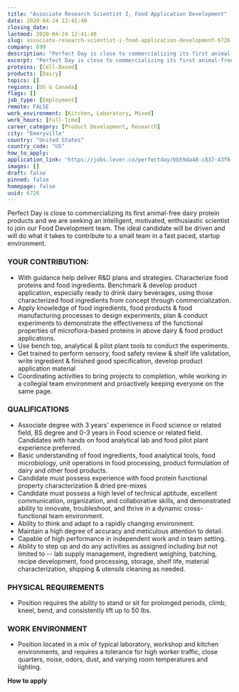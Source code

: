 ```yaml
---
title: "Associate Research Scientist I, Food Application Development"
date: 2020-04-24 12:41:40
closing_date: 
lastmod: 2020-04-24 12:41:40
slug: associate-research-scientist-i-food-application-development-6726
company: 699
description: "Perfect Day is close to commercializing its first animal-free dairy protein products and we are seeking an intelligent, motivated, enthusiastic scientist to join our Food Development team. The ideal candidate will be driven and will do what it takes to contribute to a small team in a fast paced, startup environment."
excerpt: "Perfect Day is close to commercializing its first animal-free dairy protein products and we are seeking an intelligent, motivated, enthusiastic scientist to join our Food Development team. The ideal candidate will be driven and will do what it takes to contribute to a small team in a fast paced, startup environment."
proteins: [Cell-Based]
products: [Dairy]
topics: []
regions: [US & Canada]
flags: []
job_type: [Employment]
remote: FALSE
work_environment: [Kitchen, Laboratory, Mixed]
work_hours: [Full-Time]
career_category: [Product Development, Research]
city: "Emeryville"
country: "United States"
country_code: "US"
how_to_apply: 
application_link: "https://jobs.lever.co/perfectday/bb59da48-c837-43f6-80eb-618823f9d3ec"
images: []
draft: false
pinned: false
homepage: false
uuid: 6726
---
```

Perfect Day is close to commercializing its first animal-free dairy
protein products and we are seeking an intelligent, motivated,
enthusiastic scientist to join our Food Development team. The ideal
candidate will be driven and will do what it takes to contribute to a
small team in a fast paced, startup environment.

### YOUR CONTRIBUTION:

-   With guidance help deliver R&D plans and strategies. Characterize
    food proteins and food ingredients. Benchmark & develop product
    application, especially ready to drink dairy beverages, using those
    characterized food ingredients from concept through
    commercialization.
-   Apply knowledge of food ingredients, food products & food
    manufacturing processes to design experiments, plan & conduct
    experiments to demonstrate the effectiveness of the functional
    properties of microflora-based proteins in above dairy & food
    product applications.
-   Use bench top, analytical & pilot plant tools to conduct the
    experiments.
-   Get trained to perform sensory, food safety review & shelf life
    validation, write ingredient & finished good specification, develop
    product application material
-   Coordinating activities to bring projects to completion, while
    working in a collegial team environment and proactively keeping
    everyone on the same page. 

### QUALIFICATIONS

-   Associate degree with 3 years' experience in Food science or related
    field, BS degree and 0-3 years in Food science or related field.
    Candidates with hands on food analytical lab and food pilot plant
    experience preferred.
-   Basic understanding of food ingredients, food analytical tools, food
    microbiology, unit operations in food processing, product
    formulation of dairy and other food products.
-   Candidate must possess experience with food protein functional
    property characterization & dried pre-mixes
-   Candidate must possess a high level of technical aptitude, excellent
    communication, organization, and collaborative skills, and
    demonstrated ability to innovate, troubleshoot, and thrive in a
    dynamic cross-functional team environment.
-   Ability to think and adapt to a rapidly changing environment.
-   Maintain a high degree of accuracy and meticulous attention to
    detail.
-   Capable of high performance in independent work and in team setting.
-   Ability to step up and do any activities as assigned including but
    not limited to -- lab supply management, ingredient weighing,
    batching, recipe development, food processing, storage, shelf life,
    material characterization, shipping & utensils cleaning as needed. 

### PHYSICAL REQUIREMENTS

-   Position requires the ability to stand or sit for prolonged periods,
    climb, kneel, bend, and consistently lift up to 50 lbs.

### WORK ENVIRONMENT

-   Position located in a mix of typical laboratory, workshop and
    kitchen environments, and requires a tolerance for high worker
    traffic, close quarters, noise, odors, dust, and varying room
    temperatures and lighting. 


**How to apply**




